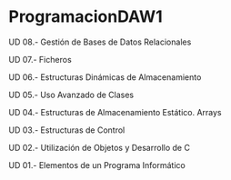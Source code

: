 # ProgramacionDAW1

UD 08.- Gestión de Bases de Datos Relacionales

UD 07.- Ficheros

UD 06.- Estructuras Dinámicas de Almacenamiento

UD 05.- Uso Avanzado de Clases

UD 04.- Estructuras de Almacenamiento Estático. Arrays

UD 03.- Estructuras de Control

UD 02.- Utilización de Objetos y Desarrollo de C

UD 01.- Elementos de un Programa Informático
